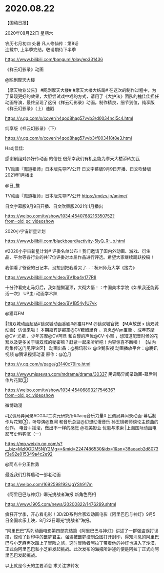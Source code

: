 # 2020.08.22


【国动日报】

2020年08月22日  星期六

农历七月初四  处暑
 凡人修仙传：第8话   
连载中, 上半季完结，敬请期待下半季

https://www.bilibili.com/bangumi/play/ep331436


《祥云幻影录》动画

@网剧摩天大楼                            

【摩天物业公告】
#网剧摩天大楼#  #摩天大楼大结局# 在这次的制作过程中，为了呈现更好的效果，大胆尝试戏中戏的方式，请用了《大护法》团队的槐佳佳担任动画导演，最终呈现了这份《祥云幻影录》动画。制作精良，细节到位，纯享版《祥云幻影录》（上）速戳

https://v.qq.com/x/cover/n4qod8hag57vvb3/d0034ncl5c4.html

纯享版《祥云幻影录》（下）

https://v.qq.com/x/cover/n4qod8hag57vvb3/f003418t8e3.html

Hadj佳佳:       

感谢剧组对@好传动画 的信任 很荣幸我们有机会能为摩天大楼添砖加瓦

    


TV动画『魔道祖师』日本版先导PV公开
日文字幕版9月9日开播、日文吹替版2021年1月播出

@日_推                            

TV动画『魔道祖师』日本版先导PV公开 https://mdzs.jp/anime/

日文字幕版9月9日开播、日文吹替版2021年1月播出

https://weibo.com/tv/show/1034:4540768216350752?from=old_pc_videoshow


2020小宇宙新星计划

https://www.bilibili.com/blackboard/activity-5lyQ_R-_b.html

#2020小宇宙新星计划# 评委名单公布！我们邀请了国内外动画、游戏、衍生品、平台等各行业的共17位评委对本届作品进行评选。希望大家继续踊跃投稿！




我偷看了爸爸的日记本，没想到把我看哭了…：杭州师范大学《接力》

https://www.bilibili.com/video/BV1ba4y177R8


十分钟看完走马灯后，我如醍醐灌顶，大彻大悟！：中国美术学院《如果我还能再活一次》 UP主: 动画学术趴

https://www.bilibili.com/video/BV1B54y1U7vk



@猫耳FM                            

镜双城动画超话#镜双城动画番剧#@猫耳FM @镜双城官微 【M声放送 x 镜双城动画】访谈来啦！
本期嘉宾是那笙@CV糖醋里脊 、真岚@Van宝鹿 、成年苏摩@CV-光祖 、少年苏摩@CV阿旦 和白璎的声优@CV-小甯 ，想知道配音时候的花絮以及更多关于镜双城的秘密嘛？赶紧一起来听听吧！内容惊喜不断噢！
【站内剧集传送门见评论区】
动画出品：@腾讯影业 @企鹅影视
动画播放平台：@腾讯视频 @腾讯视频动漫
原作：@沧月

https://v.qq.com/x/page/g3140c79lro.html

https://www.missevan.com/mdrama/drama/30337
民调局异闻录动画-幕后制作片花絮③

https://weibo.com/tv/show/1034:4540689321754636?from=old_pc_videoshow

微博动漫

#民调局异闻录ACG##二次元研究所##acg音乐力量# 民调局异闻录动画-幕后制作片花絮③，听导演@夐牁 和音乐总监@幻想动漫音乐  孙玉镜老师谈论主题曲的创作。 电音＋摇滚，做出不一样的感觉 @视美影业
忧患与求索 |上海国际动画电影节史料钩沉（一）

https://mp.weixin.qq.com/s?__biz=MzI0ODM5NjY2Mg==&mid=2247486530&idx=1&sn=38aeaeb2d8073f3e92e015349a4c2e92

@两点十分王世勇                            

最近我们打算启动一部老动画

https://weibo.com/1692598193/JgYSh917m


《阿里巴巴与神灯》曝光挑战者海报 新角色亮相

https://www.1905.com/news/20200822/1476299.shtml

疯狂开学季，开心看电影！3D/2D系列合家欢动画电影《阿里巴巴与神灯》9月5日全国欢乐上映，8月22日曝光“挑战者”海报。

“阿里巴巴”系列动画电影第四部完结篇《阿里巴巴与神灯》讲述了一群强盗误打误撞，惊动了封印中的噩梦君主，强盗被噩梦控制企图打开封印，得知消息的阿里巴巴与小芝麻再次踏上了冒险之旅，这时冒险者阿拉丁带着他的神灯也进入了沙漠，正式向阿里巴巴和小芝麻发起挑战。此次发布的海报所讲述的便是阿拉丁正式向阿里巴巴发起挑战。


以上就是今天的主要消息
求关注求转发



